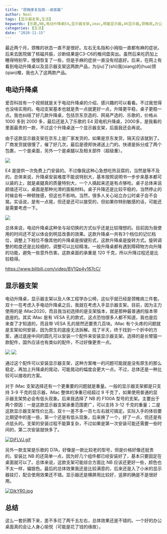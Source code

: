 ```yaml
---
title: "颈椎康复指南--桌面篇"
author: Neal
tags: [显示器支架,生活]
keywords: [乐歌,NB,电动升降桌E4,显示器支架,imac,明基显示器,4K显示器,颈椎病,办公利器,颈椎病康复,人体工程学,小米显示器挂灯]
categories: [生活]
date: "2020-11-15" 
---
```


最近两个月，颈椎的状态一直不是很好。左右无名指和小拇指一直都有麻的症状。后来去医院做了核磁共振，诊断结果是C3-C6的椎间盘突出。虽然后来吃药加上睡得特别早，慢慢恢复了一些，但是手麻的症状一直没有彻底好。后来，在网上有看到电动升降桌以及显示器支架这两款产品，为(jiu)了(shi)我(xiang)的(hua)颈(qian)椎，我也入了这两款产品。

## 电动升降桌

爱否科技有一个视频就是关于电动升降桌的介绍，感兴趣的可以看看。不过我觉得也没啥实用的。电动支架基本也就是贵一点就更好一点，升降更平稳，桌子更稳一点。我也纠结了好几款升降桌，包括京东京造的、网易严选的、乐歌的，价格从 1000 多到 2000 多，最后还是入了乐歌的 E4 双电机升降桌，2000多，是我看的里面最贵的一款，不过这个升降桌送一个显示器支架，后面我还会再说。

由于这款显示器支架在京东上是厂家发货的，如果是京东发货，隔天应该就到了。厂商发货就很慢了，催了好几次，最后是德邦快递送上门的。快递是拆分成了两个包裹，一个是桌面，另外一个是桌腿以及相关部件（超级重）。

[![](https://s3.ax1x.com/2020/11/14/DPe1Y9.jpg)](https://imgchr.com/i/DPe1Y9)

E4 是提供一次免费上门安装的。不过像我这种心急想吃热豆腐的，当然是等不及的。总体来说，升降桌安装难度不能说特别大，基本按照说明书一步步来基本都可以装的上，就是桌腿真的质量特别大，一个人搞起来还是有点够呛。桌子总体来说颜值还可以，桌面是那种光滑的面板材料。桌子升降还是比较平稳的，当然停止的时候会有一种顿挫感，但这也不影响。当然，很多人关心站立办公时桌子会不会晃。实话说，是有一点晃，但还是还可以接受的，但如果你特别敏感的话，可能还是需要考虑一下。

[![](https://s3.ax1x.com/2020/11/14/DPmm9A.jpg)](https://imgchr.com/i/DPmm9A)

总体来说，电动升降桌这种坐与站切换的方式似乎还是比较理想的。目前因为我使用的时间还不足以体会到明显改善的效果。这款升降桌一共有3个档位的记忆档位，调整上下档位不像其他的升降桌是按键形式，这款升降桌是旋转方式。旋转调整的粒度还是比较细的，调整可以比较精准。一般升降桌都有遇到障碍物方向升降的功能，避免一些意外伤害。这款桌面的承重是 120 千克，所以升降过程还是比较稳得。

https://www.bilibili.com/video/BV1Qp4y167cC/

## 显示器支架

电动升降桌，显示器支架以及人体工程学办公椅，这似乎就已经是颈椎病三件套。双十一在考虑入手电动升降桌之后，我就在考虑入手显示器支架。目前，因为主力使用的是 iMac2020，而且我当初选择的是支架版本，就是那种最普通的版本带底座的。其实 iMac 是有 VESA 孔的款式，这点恐怕很多人都不知道，我也是后来查了才知道的，而且带 VESA 孔的居然还要贵几百块。iMac 有个头疼的问题就是支架如何安装，因为原生的底座无法拆解。找了半天，终于找到一个折中的方案，通过底座中间的圆孔可以安装一个配件来安装显示器支架。选择的是长臂猿一款配件，国外应该也有类似的配件，不过好像更贵一点。

[![](https://s3.ax1x.com/2020/11/14/DPUBb4.jpg)](https://imgchr.com/i/DPUBb4)
[![](https://s3.ax1x.com/2020/11/14/DPUrVJ.jpg)](https://imgchr.com/i/DPUrVJ)


通过这个配件可以安装显示器支架，这种方案唯一的问题可能就是没有原生的那么稳定，再加上升降桌的晃动，可能晃动的幅度会更大一点。不过，总体还是一种比较可以接收的方案。

对于 iMac 支架选择还有一个更重要的问题就是重量。一般的显示器支架都是只支持 3-9 千克的显示器，iMac 整体的净重已经超过 9 千克了，如果使用普通的显示器支架势必会有低头现象。后来我选择了 NB 的 F100A 型号的支架。主要出于两个原因：一是这款显示器支架承重范围更广，可以支持 3-12 千克的重量；二是这款显示器支架性价比高，双十一差不多一百七左右就可搞定。实际入手的体验要比期望中的差一些，第一个还是有低头现象，后来换了一个，好了一点，但还是有点低头的。支架的安装过程不能算复杂，不过如果是第一次安装可能还需要一些时间的，第二次安装就快多了。

[![DiFLVJ.gif](https://s3.ax1x.com/2020/11/15/DiFLVJ.gif)](https://imgchr.com/i/DiFLVJ)

另外一款支架是乐歌的 D7A，好像是一款比较老的型号，但是价格好像还挺贵的。安装比 NB 的还简单一点，因为好几个组件都已经安装好了，基本只要固定在桌面就可以了。总体来说，这款支架可能综合方面比 NB 应该还更好一些，颜色也不太一样，偏银色。最后的总体效果我还是比较满意的，后来还是入了小米的显示器挂灯，配合使用效果还不错。显示器还是横屏用比较好，竖屏的确是不是很好用。

[![DikYR0.jpg](https://s3.ax1x.com/2020/11/15/DikYR0.jpg)](https://imgchr.com/i/DikYR0)

## 总结

这么一套折腾下来，差不多花了两千五左右，总体效果还是不错的。一个好的办公桌面真的会让人身心愉悦（可能是花了钱的缘故）。

